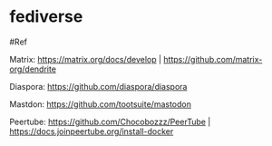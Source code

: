# fediverse


#Ref

Matrix: https://matrix.org/docs/develop | https://github.com/matrix-org/dendrite

Diaspora: https://github.com/diaspora/diaspora

Mastdon: https://github.com/tootsuite/mastodon

Peertube: https://github.com/Chocobozzz/PeerTube | https://docs.joinpeertube.org/install-docker

